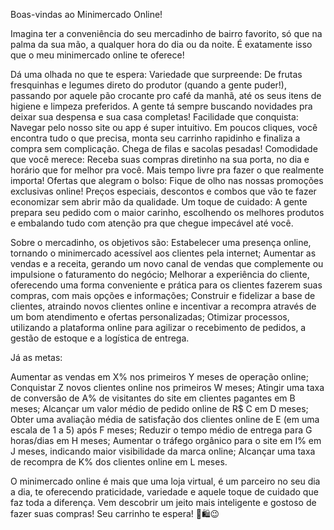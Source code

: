 Boas-vindas ao Minimercado Online!

Imagina ter a conveniência do seu mercadinho de bairro favorito, só que na palma da sua mão, a qualquer hora do dia ou da noite. É exatamente isso que o meu minimercado online te oferece!

Dá uma olhada no que te espera:
Variedade que surpreende: De frutas fresquinhas e legumes direto do produtor (quando a gente puder!), passando por aquele pão crocante pro café da manhã, até os seus itens de higiene e limpeza preferidos. A gente tá sempre buscando novidades pra deixar sua despensa e sua casa completas!
Facilidade que conquista: Navegar pelo nosso site ou app é super intuitivo. Em poucos cliques, você encontra tudo o que precisa, monta seu carrinho rapidinho e finaliza a compra sem complicação. Chega de filas e sacolas pesadas!
Comodidade que você merece: Receba suas compras diretinho na sua porta, no dia e horário que for melhor pra você. Mais tempo livre pra fazer o que realmente importa!
Ofertas que alegram o bolso: Fique de olho nas nossas promoções exclusivas online! Preços especiais, descontos e combos que vão te fazer economizar sem abrir mão da qualidade.
Um toque de cuidado: A gente prepara seu pedido com o maior carinho, escolhendo os melhores produtos e embalando tudo com atenção pra que chegue impecável até você.

Sobre o mercadinho, os objetivos são:
Estabelecer uma presença online, tornando o minimercado acessível aos clientes pela internet;
Aumentar as vendas e a receita, gerando um novo canal de vendas que complemente ou impulsione o faturamento do negócio;
Melhorar a experiência do cliente, oferecendo uma forma conveniente e prática para os clientes fazerem suas compras, com mais opções e informações;
Construir e fidelizar a base de clientes, atraindo novos clientes online e incentivar a recompra através de um bom atendimento e ofertas personalizadas;
Otimizar processos, utilizando a plataforma online para agilizar o recebimento de pedidos, a gestão de estoque e a logística de entrega.

Já as metas:

Aumentar as vendas em X% nos primeiros Y meses de operação online;
Conquistar Z novos clientes online nos primeiros W meses;
Atingir uma taxa de conversão de A% de visitantes do site em clientes pagantes em B meses;
Alcançar um valor médio de pedido online de R$ C em D meses;
Obter uma avaliação média de satisfação dos clientes online de E (em uma escala de 1 a 5) após F meses;
Reduzir o tempo médio de entrega para G horas/dias em H meses;
Aumentar o tráfego orgânico para o site em I% em J meses, indicando maior visibilidade da marca online;
Alcançar uma taxa de recompra de K% dos clientes online em L meses.

O minimercado online é mais que uma loja virtual, é um parceiro no seu dia a dia, te oferecendo praticidade, variedade e aquele toque de cuidado que faz toda a diferença. Vem descobrir um jeito mais inteligente e gostoso de fazer suas compras! Seu carrinho te espera! 🛒🛍️😉
